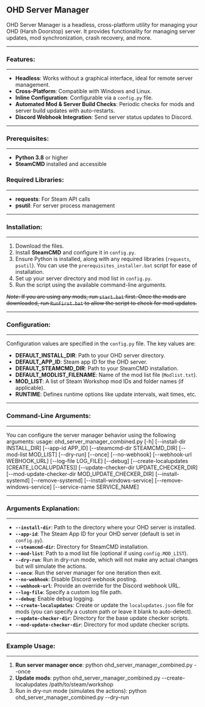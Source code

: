 OHD Server Manager
--------------

OHD Server Manager is a headless, cross-platform utility for managing your OHD (Harsh Doorstop) server. 
It provides functionality for managing server updates, mod synchronization, crash recovery, and more.

----------

### Features:
---------
- **Headless**: Works without a graphical interface, ideal for remote server management.
- **Cross-Platform**: Compatible with Windows and Linux.
- **Inline Configuration**: Configurable via a `config.py` file.
- **Automated Mod & Server Build Checks**: Periodic checks for mods and server build updates with auto-restarts.
- **Discord Webhook Integration**: Send server status updates to Discord.

---

### Prerequisites:
--------------
- **Python 3.8** or higher
- **SteamCMD** installed and accessible

### Required Libraries:
-------------------
- **requests**: For Steam API calls
- **psutil**: For server process management

---

### Installation:
-------------
1. Download the files.
2. Install **SteamCMD** and configure it in `config.py`.
3. Ensure Python is installed, along with any required libraries (`requests`, `psutil`). You can use the `prerequisites_installer.bat` script for ease of installation.
4. Set up your server directory and mod list in `config.py`.
5. Run the script using the available command-line arguments.

~~*Note*: If you are using any mods, run `start.bat` first. Once the mods are downloaded, run `RunFirst.bat` to allow the script to check for mod updates.~~

---

### Configuration:
--------------
Configuration values are specified in the `config.py` file. The key values are:

- **DEFAULT_INSTALL_DIR**: Path to your OHD server directory.
- **DEFAULT_APP_ID**: Steam app ID for the OHD server.
- **DEFAULT_STEAMCMD_DIR**: Path to your SteamCMD installation.
- **DEFAULT_MODLIST_FILENAME**: Name of the mod list file (`Modlist.txt`).
- **MOD_LIST**: A list of Steam Workshop mod IDs and folder names (if applicable).
- **RUNTIME**: Defines runtime options like update intervals, wait times, etc.

---

### Command-Line Arguments:
------------------------
You can configure the server manager behavior using the following arguments:
usage: ohd_server_manager_combined.py [-h] [--install-dir INSTALL_DIR]
[--app-id APP_ID]
[--steamcmd-dir STEAMCMD_DIR]
[--mod-list MOD_LIST]
[--dry-run]
[--once]
[--no-webhook]
[--webhook-url WEBHOOK_URL]
[--log-file LOG_FILE]
[--debug]
[--create-localupdates [CREATE_LOCALUPDATES]]
[--update-checker-dir UPDATE_CHECKER_DIR]
[--mod-update-checker-dir MOD_UPDATE_CHECKER_DIR]
[--install-systemd]
[--remove-systemd]
[--install-windows-service]
[--remove-windows-service]
[--service-name SERVICE_NAME]

---

### Arguments Explanation:
------------------------
- **`--install-dir`**: Path to the directory where your OHD server is installed.
- **`--app-id`**: The Steam App ID for your OHD server (default is set in `config.py`).
- **`--steamcmd-dir`**: Directory for SteamCMD installation.
- **`--mod-list`**: Path to a mod list file (optional if using `config.MOD_LIST`).
- **`--dry-run`**: Run in dry-run mode, which will not make any actual changes but will simulate the actions.
- **`--once`**: Run the server manager for one iteration then exit.
- **`--no-webhook`**: Disable Discord webhook posting.
- **`--webhook-url`**: Provide an override for the Discord webhook URL.
- **`--log-file`**: Specify a custom log file path.
- **`--debug`**: Enable debug logging.
- **`--create-localupdates`**: Create or update the `localupdates.json` file for mods (you can specify a custom path or leave it blank to auto-detect).
- **`--update-checker-dir`**: Directory for the base update checker scripts.
- **`--mod-update-checker-dir`**: Directory for mod update checker scripts.

---

### Example Usage:
------------------------
1. **Run server manager once**:
   python ohd_server_manager_combined.py --once
2. **Update mods**:
   python ohd_server_manager_combined.py --create-localupdates /path/to/steam/workshop
3. Run in dry-run mode (simulates the actions):
   python ohd_server_manager_combined.py --dry-run

